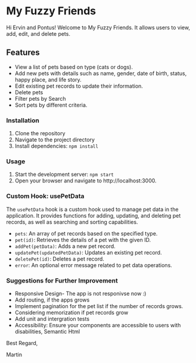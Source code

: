 # My Fuzzy Friends

Hi Ervin and Pontus!
Welcome to My Fuzzy Friends. It allows users to view, add, edit, and delete pets.

## Features

- View a list of pets based on type (cats or dogs).
- Add new pets with details such as name, gender, date of birth, status, happy place, and life story.
- Edit existing pet records to update their information.
- Delete pets
- Filter pets by Search
- Sort pets by different criteria.

### Installation

1. Clone the repository
2. Navigate to the project directory
3. Install dependencies: `npm install`

### Usage

1. Start the development server: `npm start`
2. Open your browser and navigate to http://localhost:3000.

### Custom Hook: usePetData

The `usePetData` hook is a custom hook used to manage pet data in the application. It provides functions for adding, updating, and deleting pet records, as well as searching and sorting capabilities.

- `pets`: An array of pet records based on the specified type.
- `pet(id)`: Retrieves the details of a pet with the given ID.
- `addPet(petData)`: Adds a new pet record.
- `updatePet(updatedPetData)`: Updates an existing pet record.
- `deletePet(id)`: Deletes a pet record.
- `error`: An optional error message related to pet data operations.

### Suggestions for Further Improvement

- Responsive Design- The app is not responivse now :)
- Add routing, if the apps grows
- Implement pagination for the pet list if the number of records grows.
- Considering memorization if pet records grow
- Add unit and intergration tests
- Accessibility: Ensure your components are accessible to users with disabilities, Semantic Html

Best Regard,

Martin
